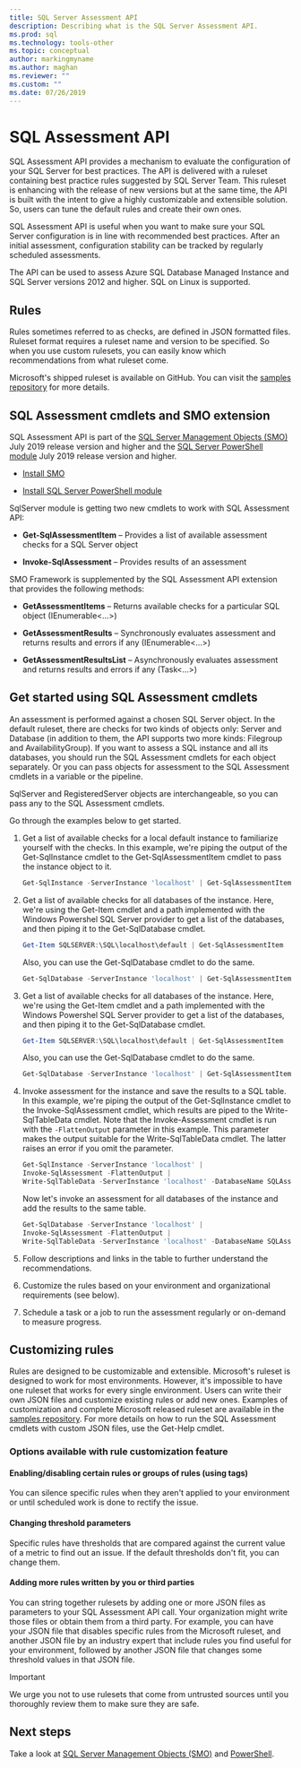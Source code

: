 ```yaml
---
title: SQL Server Assessment API
description: Describing what is the SQL Server Assessment API.
ms.prod: sql
ms.technology: tools-other
ms.topic: conceptual
author: markingmyname
ms.author: maghan
ms.reviewer: ""
ms.custom: ""
ms.date: 07/26/2019
---
```


# SQL Assessment API

SQL Assessment API provides a mechanism to evaluate the configuration of your SQL Server for best practices. The API is delivered with a ruleset containing best practice rules suggested by SQL Server Team. This ruleset is enhancing with the release of new versions but at the same time, the API is built with the intent to give a highly customizable and extensible solution. So, users can tune the default rules and create their own ones.

SQL Assessment API is useful when you want to make sure your SQL Server configuration is in line with recommended best practices. After an initial assessment, configuration stability can be tracked by regularly scheduled assessments.

The API can be used to assess Azure SQL Database Managed Instance and SQL Server versions 2012 and higher. SQL on Linux is supported.

## Rules

Rules sometimes referred to as checks, are defined in JSON formatted files. Ruleset format requires a ruleset name and version to be specified. So when you use custom rulesets, you can easily know which recommendations from what ruleset come. 

Microsoft's shipped ruleset is available on GitHub. You can visit the [samples repository](https://aka.ms/sql-assessment-api) for more details.

## SQL Assessment cmdlets and SMO extension

SQL Assessment API is part of the [SQL Server Management Objects (SMO)](../relational-databases/server-management-objects-smo/installing-smo.md) July 2019 release version and higher and the [SQL Server PowerShell module](../powershell/download-sql-server-ps-module.md) July 2019 release version and higher.

* [Install SMO](../relational-databases/server-management-objects-smo/installing-smo.md)

* [Install SQL Server PowerShell module](../powershell/download-sql-server-ps-module.md)

SqlServer module is getting two new cmdlets to work with SQL Assessment API:

* **Get-SqlAssessmentItem** – Provides a list of available assessment checks for a SQL Server object

* **Invoke-SqlAssessment** – Provides results of an assessment

SMO Framework is supplemented by the SQL Assessment API extension that provides the following methods:

* **GetAssessmentItems** – Returns available checks for a particular SQL object (IEnumerable<…>)

* **GetAssessmentResults** – Synchronously evaluates assessment and returns results and errors if any (IEnumerable<…>)

* **GetAssessmentResultsList** – Asynchronously evaluates assessment and returns results and errors if any (Task<…>)

## Get started using SQL Assessment cmdlets

An assessment is performed against a chosen SQL Server object. In the default ruleset, there are checks for two kinds of objects only: Server and Database (in addition to them, the API supports two more kinds: Filegroup and AvailabilityGroup). If you want to assess a SQL instance and all its databases, you should run the SQL Assessment cmdlets for each object separately. Or you can pass objects for assessment to the SQL Assessment cmdlets in a variable or the pipeline.

SqlServer and RegisteredServer objects are interchangeable, so you can pass any to the SQL Assessment cmdlets.

Go through the examples below to get started.

1. Get a list of available checks for a local default instance to familiarize yourself with the checks. In this example, we're piping the output of the Get-SqlInstance cmdlet to the Get-SqlAssessmentItem cmdlet to pass the instance object to it.

    ```powershell
    Get-SqlInstance -ServerInstance 'localhost' | Get-SqlAssessmentItem
    ```

2. Get a list of available checks for all databases of the instance. Here, we're using the Get-Item cmdlet and a path implemented with the Windows Powershel SQL Server provider to get a list of the databases, and then piping it to the Get-SqlDatabase cmdlet.

    ```powershell
    Get-Item SQLSERVER:\SQL\localhost\default | Get-SqlAssessmentItem
    ```
    
    Also, you can use the Get-SqlDatabase cmdlet to do the same.

    ```powershell
    Get-SqlDatabase -ServerInstance 'localhost' | Get-SqlAssessmentItem
    ```

3. Get a list of available checks for all databases of the instance. Here, we're using the Get-Item cmdlet and a path implemented with the Windows Powershel SQL Server provider to get a list of the databases, and then piping it to the Get-SqlDatabase cmdlet.

    ```powershell
    Get-Item SQLSERVER:\SQL\localhost\default | Get-SqlAssessmentItem
    ```
    
    Also, you can use the Get-SqlDatabase cmdlet to do the same.

    ```powershell
    Get-SqlDatabase -ServerInstance 'localhost' | Get-SqlAssessmentItem
    ```

4. Invoke assessment for the instance and save the results to a SQL table. In this example, we're piping the output of the Get-SqlInstance cmdlet to the Invoke-SqlAssessment cmdlet, which results are piped to the Write-SqlTableData cmdlet. Note that the Invoke-Assessment cmdlet is run with the `-FlattenOutput` parameter in this example. This parameter makes the output suitable for the Write-SqlTableData cmdlet. The latter raises an error if you omit the parameter.

    ```powershell
    Get-SqlInstance -ServerInstance 'localhost' |
    Invoke-SqlAssessment -FlattenOutput |
    Write-SqlTableData -ServerInstance 'localhost' -DatabaseName SQLAssessmentDemo -SchemaName Assessment -TableName Results -Force
    ```

    Now let's invoke an assessment for all databases of the instance and add the results to the same table.

    ```powershell
    Get-SqlDatabase -ServerInstance 'localhost' |
    Invoke-SqlAssessment -FlattenOutput |
    Write-SqlTableData -ServerInstance 'localhost' -DatabaseName SQLAssessmentDemo -SchemaName Assessment -TableName Results -Force
    ```

5. Follow descriptions and links in the table to further understand the recommendations.

6. Customize the rules based on your environment and organizational requirements (see below).

7. Schedule a task or a job to run the assessment regularly or on-demand to measure progress.

## Customizing rules

Rules are designed to be customizable and extensible. Microsoft's ruleset is designed to work for most environments. However, it's impossible to have one ruleset that works for every single environment. Users can write their own JSON files and customize existing rules or add new ones. Examples of customization and complete Microsoft released ruleset are available in the [samples repository](https://aka.ms/sql-assessment-api). For more details on how to run the SQL Assessment cmdlets with custom JSON files, use the Get-Help cmdlet.

### Options available with rule customization feature

#### Enabling/disabling certain rules or groups of rules (using tags)

You can silence specific rules when they aren't applied to your environment or until scheduled work is done to rectify the issue.

#### Changing threshold parameters

Specific rules have thresholds that are compared against the current value of a metric to find out an issue. If the default thresholds don't fit, you can change them.

#### Adding more rules written by you or third parties

You can string together rulesets by adding one or more JSON files as parameters to your SQL Assessment API call. Your organization might write those files or obtain them from a third party. For example, you can have your JSON file that disables specific rules from the Microsoft ruleset, and another JSON file by an industry expert that include rules you find useful for your environment, followed by another JSON file that changes some threshold values in that JSON file.

> [!IMPORTANT]  
>  We urge you not to use rulesets that come from untrusted sources until you thoroughly review them to make sure they are safe.

## Next steps

Take a look at [SQL Server Management Objects (SMO)](../relational-databases/server-management-objects-smo/overview-smo.md) and [PowerShell](../powershell/download-sql-server-ps-module.md).
